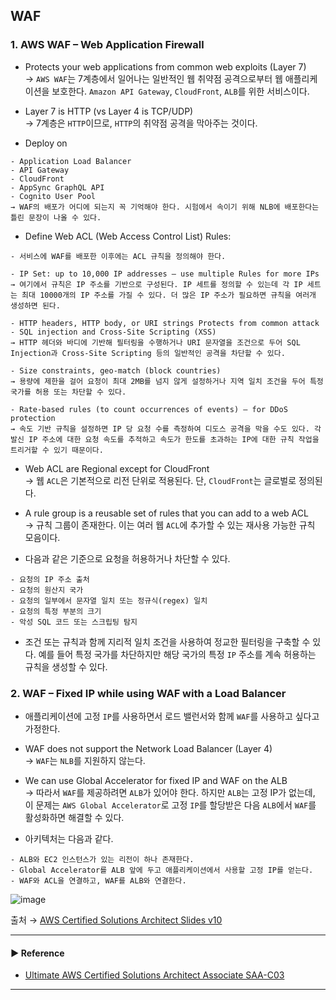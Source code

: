 ## WAF
### 1. AWS WAF – Web Application Firewall
- Protects your web applications from common web exploits (Layer 7)  
→ `AWS WAF`는 7계층에서 일어나는 일반적인 웹 취약점 공격으로부터 웹 애플리케이션을 보호한다. `Amazon API Gateway`, `CloudFront`, `ALB`를 위한 서비스이다.

- Layer 7 is HTTP (vs Layer 4 is TCP/UDP)  
→ 7계층은 `HTTP`이므로, `HTTP`의 취약점 공격을 막아주는 것이다.

- Deploy on
~~~
- Application Load Balancer
- API Gateway
- CloudFront
- AppSync GraphQL API
- Cognito User Pool
→ WAF의 배포가 어디에 되는지 꼭 기억해야 한다. 시험에서 속이기 위해 NLB에 배포한다는 틀린 문장이 나올 수 있다.
~~~

- Define Web ACL (Web Access Control List) Rules:
~~~
- 서비스에 WAF를 배포한 이후에는 ACL 규칙을 정의해야 한다.

- IP Set: up to 10,000 IP addresses – use multiple Rules for more IPs
→ 여기에서 규칙은 IP 주소를 기반으로 구성된다. IP 세트를 정의할 수 있는데 각 IP 세트는 최대 10000개의 IP 주소를 가질 수 있다. 더 많은 IP 주소가 필요하면 규칙을 여러개 생성하면 된다.

- HTTP headers, HTTP body, or URI strings Protects from common attack - SQL injection and Cross-Site Scripting (XSS)
→ HTTP 헤더와 바디에 기반해 필터링을 수행하거나 URI 문자열을 조건으로 두어 SQL Injection과 Cross-Site Scripting 등의 일반적인 공격을 차단할 수 있다.

- Size constraints, geo-match (block countries)
→ 용량에 제한을 걸어 요청이 최대 2MB를 넘지 않게 설정하거나 지역 일치 조건을 두어 특정 국가를 허용 또는 차단할 수 있다.

- Rate-based rules (to count occurrences of events) – for DDoS protection
→ 속도 기반 규칙을 설정하면 IP 당 요청 수를 측정하여 디도스 공격을 막을 수도 있다. 각 발신 IP 주소에 대한 요청 속도를 추적하고 속도가 한도를 초과하는 IP에 대한 규칙 작업을 트리거할 수 있기 때문이다.
~~~

- Web ACL are Regional except for CloudFront  
→ 웹 `ACL`은 기본적으로 리전 단위로 적용된다. 단, `CloudFront`는 글로벌로 정의된다.

- A rule group is a reusable set of rules that you can add to a web ACL  
→ 규칙 그룹이 존재한다. 이는 여러 웹 `ACL`에 추가할 수 있는 재사용 가능한 규칙 모음이다.

- 다음과 같은 기준으로 요청을 허용하거나 차단할 수 있다.
~~~
- 요청의 IP 주소 출처
- 요청의 원산지 국가
- 요청의 일부에서 문자열 일치 또는 정규식(regex) 일치
- 요청의 특정 부분의 크기
- 악성 SQL 코드 또는 스크립팅 탐지
~~~

- 조건 또는 규칙과 함께 지리적 일치 조건을 사용하여 정교한 필터링을 구축할 수 있다. 예를 들어 특정 국가를 차단하지만 해당 국가의 특정 `IP` 주소를 계속 허용하는 규칙을 생성할 수 있다.

### 2. WAF – Fixed IP while using WAF with a Load Balancer
- 애플리케이션에 고정 `IP`를 사용하면서 로드 밸런서와 함께 `WAF`를 사용하고 싶다고 가정한다.

- WAF does not support the Network Load Balancer (Layer 4)  
→ `WAF`는 `NLB`를 지원하지 않는다. 

- We can use Global Accelerator for fixed IP and WAF on the ALB  
→ 따라서 `WAF`를 제공하려면 `ALB`가 있어야 한다. 하지만 `ALB`는 고정 IP가 없는데, 이 문제는 `AWS Global Accelerator`로 고정 `IP`를 할당받은 다음 `ALB`에서 `WAF`를 활성화하면 해결할 수 있다.

- 아키텍처는 다음과 같다.
~~~
- ALB와 EC2 인스턴스가 있는 리전이 하나 존재한다. 
- Global Accelerator를 ALB 앞에 두고 애플리케이션에서 사용할 고정 IP를 얻는다.
- WAF와 ACL을 연결하고, WAF를 ALB와 연결한다.
~~~ 

![image](https://user-images.githubusercontent.com/97398071/236870603-4e50501f-379d-444a-beff-baa0f4f4209a.png)

출처 → [AWS Certified Solutions Architect Slides v10](https://courses.datacumulus.com/downloads/certified-solutions-architect-pn9/)

---
#### ▶ Reference
- [Ultimate AWS Certified Solutions Architect Associate SAA-C03](https://www.udemy.com/course/aws-certified-solutions-architect-associate-saa-c03/)
---
